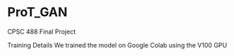 # ProT_GAN
CPSC 488 Final Project

Training Details
We trained the model on Google Colab using the V100 GPU


